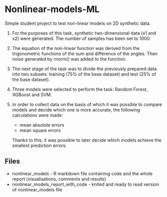 # Nonlinear-models-ML
Simple student project to test non-linear models on 2D synthetic data.

1. For the purposes of this task, synthetic two-dimensional data (x1 and x2) were generated. The number of samples has been set to 1000.

2. The equation of the non-linear function was derived from the trigonometric functions of the sum and difference of the angles. Then noise generated by rnorm() was added to the function.

3. The next stage of the task was to divide the previously prepared data into two subsets: training (75% of the base dataset) and test (25% of the base dataset).

4. Three models were selected to perform the task: Random Forest, XGBoost and SVM.

5. In order to collect data on the basis of which it was possible to compare models and decide which one is more accurate, the following calculations were made:
    - mean absolute errors
    - mean square errors
   
   Thanks to this, it was possible to later decide which models achieve the smallest prediction errors.
   
## Files
- nonlinear_models - R markdown file containing code and the whole report (visualisations, comments and results)
- nonlinear_models_report_with_code - knited and ready to read version of nonlinear_models file
